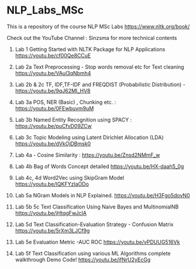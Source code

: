 # NLP_Labs_MSc

This is a repository of the course NLP MSc Labs
https://www.nltk.org/book/

Check out the YouTube Channel : Sinzsma  for more technical contents

1. Lab 1 Getting Started with NLTK Package for NLP Applications
   https://youtu.be/cf00Qe8CCuE

2. Lab 2a Text Preprocessing - Stop words removal etc for Text cleaning
   https://youtu.be/VAul3qNbmh4
   
4. Lab 2b & 2c TF, IDF,TF-IDF and FREQDIST (Probabilistic Distribution) -
   https://youtu.be/9qJ62MI_HV8

5. Lab 3a POS, NER (Basic) , Chunking etc. :
   https://youtu.be/0FEwbuvm9uM

6. Lab 3b Named Entity Recognition using SPACY :
   https://youtu.be/puCfvD09ZCw

7. Lab 3c Topic Modeling using Latent Dirichlet Allocation (LDA)
   https://youtu.be/dVkOjDBmsk0

8. Lab 4a - Cosine Similarity :
   https://youtu.be/Znsd2NMmF_w

9. Lab 4b Bag of Words Concept detailed
    https://youtu.be/HX-daah5_0g

10. Lab 4c, 4d Word2Vec using SkipGram Model
    https://youtu.be/IQKFYzIaODo
    
11. Lab 5a NGram Models in NLP Explained.
    https://youtu.be/H3Fgo5dovN0

13. Lab 5b 5c Text Classification Using Naive Bayes and MultinomialNB
    https://youtu.be/jHtqgFwJcIA
    
14. Lab 5d  Text Classification-Evaluation Strategy - Confusion Matrix
    https://youtu.be/5rXm3LJCf9g
    
15. Lab 5e Evaluation Metric -AUC ROC
    https://youtu.be/vPDUUG516Vk
    
16. Lab 5f Text Classification using various ML Algorithms complete walkthrough Demo Code!
    https://youtu.be/ifNrU2yEcGg

 
    
